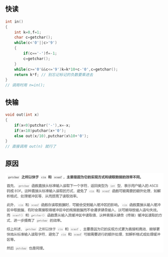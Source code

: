 



## 快读

```C++
int in()
{
    int k=0,f=1;
    char c=getchar();
    while(c<'0'||c>'9')
    {
        if(c=='-')f=-1;
        c=getchar();
    }
    while(c>='0'&&c<='9')k=k*10+c-'0',c=getchar();
    return k*f; // 别忘记标记的负数要乘进去
}
// 调用时用 n=in();

```

## 快输

```C++
void out(int x)
{
    if(x<0)putchar('-'),x=-x;
    if(x<10)putchar(x+'0');
    else out(x/10),putchar(x%10+'0');
}
// 直接调用 out(n) 就行了
```

## 原因
![alt text](image.png)